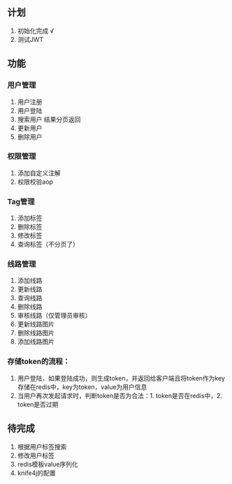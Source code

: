 ## 计划
1. 初始化完成 √
2. 测试JWT

## 功能
### 用户管理
1. 用户注册
2. 用户登陆
3. 搜索用户 结果分页返回
4. 更新用户
5. 删除用户

### 权限管理
1. 添加自定义注解
2. 权限校验aop

### Tag管理
1. 添加标签
2. 删除标签
3. 修改标签
4. 查询标签（不分页了）

### 线路管理
1. 添加线路
2. 更新线路
3. 查询线路
4. 删除线路
5. 审核线路（仅管理员审核）
6. 更新线路图片
7. 删除线路图片
8. 添加线路图片

### 存储token的流程：
1. 用户登陆，如果登陆成功，则生成token，并返回给客户端且将token作为key存储在redis中，key为token，value为用户信息
2. 当用户再次发起请求时，判断token是否为合法：1. token是否在redis中，2. token是否过期


## 待完成
1. 根据用户标签搜索
2. 修改用户标签
3. redis模板value序列化
4. knife4j的配置

